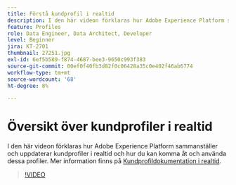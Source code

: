 ```yaml
---
title: Förstå kundprofil i realtid
description: I den här videon förklaras hur Adobe Experience Platform sammanställer och uppdaterar kundprofiler i realtid och hur du kan komma åt och använda dessa profiler.
feature: Profiles
role: Data Engineer, Data Architect, Developer
level: Beginner
jira: KT-2701
thumbnail: 27251.jpg
exl-id: 6ef5b589-f874-4687-bee3-9650c993f383
source-git-commit: 00ef0f40fb3d82f0c06428a35c0e402f46ab6774
workflow-type: tm+mt
source-wordcount: '68'
ht-degree: 8%

---
```


# Översikt över kundprofiler i realtid

I den här videon förklaras hur Adobe Experience Platform sammanställer och uppdaterar kundprofiler i realtid och hur du kan komma åt och använda dessa profiler. Mer information finns på [Kundprofildokumentation i realtid](https://experienceleague.adobe.com/docs/experience-platform/profile/home.html?lang=sv).

>[!VIDEO](https://video.tv.adobe.com/v/27251?learn=on)
